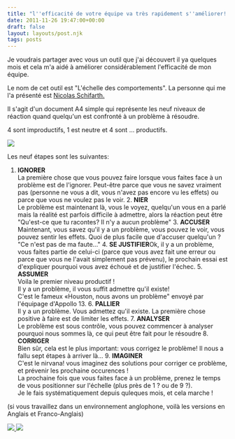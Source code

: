 ```yaml
---
title: "l''efficacité de votre équipe va très rapidement s''améliorer!'"
date: 2011-11-26 19:47:00+00:00
draft: false
layout: layouts/post.njk
tags: posts
---
```


Je voudrais partager avec vous un outil que j'ai découvert il ya quelques mois et cela m'a aidé à améliorer considérablement  l'efficacité de mon équipe.  
  
Le nom de cet outil est "L'échelle des comportements". La personne qui me l'a présenté est [Nicolas Schifarth.](http://www.jbs-coaching.com/nicolaschilfarth.html)  
  
Il s'agit d'un document A4 simple qui représente les neuf niveaux de réaction quand quelqu'un est confronté à un problème à résoudre.  
  
4 sont improductifs, 1 est neutre et 4 sont ... productifs.  
  


[![](http://4.bp.blogspot.com/-AZsLk9tYqUY/TtFBIlvsymI/AAAAAAABztQ/oMA-7wezAWk/s320/behaviour+scale-fr.jpg)
](http://4.bp.blogspot.com/-AZsLk9tYqUY/TtFBIlvsymI/AAAAAAABztQ/oMA-7wezAWk/s1600/behaviour+scale-fr.jpg)

  
  
  
Les neuf étapes sont les suivantes:  
  
  1. **IGNORER**  
La première chose que vous pouvez faire lorsque vous faites face à un problème est de l'ignorer. Peut-être parce que vous ne savez vraiment pas (personne ne vous a dit, vous n'avez pas encore vu les effets) ou parce que vous ne voulez pas le voir.  2. **NIER**  
Le problème est maintenant là, vous le voyez, quelqu'un vous en a parlé mais la réalité est parfois difficile à admettre, alors la réaction peut être "Qu'est-ce que tu racontes? Il n'y a aucun problème"  3. **ACCUSER**  
Maintenant, vous savez qu'il y a un problème, vous pouvez le voir, vous pouvez sentir les effets. Quoi de plus facile que d'accuser quelqu'un ? "Ce n'est pas de ma faute..."  4. **SE JUSTIFIER**Ok, il y a un problème, vous faites partie de celui-ci (parce que vous avez fait une erreur ou parce que vous ne l'avait simplement pas prévenu), le prochain essai est d'expliquer pourquoi vous avez échoué et de justifier l'échec.  5. **ASSUMER**  
Voila  le premier niveau productif !  
Il y a un problème, il vous suffit admettre qu'il existe!  
C'est le fameux «Houston, nous avons un problème" envoyé par l'équipage d'Appollo 13.   6. **PALLIER**  
Il y a un problème. Vous admettez qu'il existe. La première chose positive à faire est de limiter les effets.  7. **ANALYSER**  
Le problème est sous contrôle, vous pouvez commencer à analyser pourquoi nous sommes là, ce qui peut être fait pour le résoudre  8. **CORRIGER**  
Bien sûr, cela est le plus important: vous corrigez le problème! Il nous a fallu sept étapes à arriver là...  9. **IMAGINER**  
C'est le nirvana! vous imaginez des solutions pour  corriger ce problème, et prévenir les prochaine occurences !  
La prochaine fois que vous faites face à un problème, prenez le temps de vous positionner sur l'échelle (plus près de 1 ? ou de 9 ?).  
Je le fais systématiquement depuis quleques mois, et cela marche !  
  
(si vous travaillez dans un environnement anglophone, voilà les versions en Anglais et Franco-Anglais)  


[![](http://2.bp.blogspot.com/-DLRBOEhAaFw/TtFBIiGhuLI/AAAAAAABztI/bt-QfzxaD3E/s200/behaviour+scale-en.jpg)
](http://2.bp.blogspot.com/-DLRBOEhAaFw/TtFBIiGhuLI/AAAAAAABztI/bt-QfzxaD3E/s1600/behaviour+scale-en.jpg)[![](http://4.bp.blogspot.com/-9TUb-QhIt6M/TtFBJf_Af-I/AAAAAAABztU/V0507-nPWTs/s200/behaviour+scale-enfr.jpg)
](http://4.bp.blogspot.com/-9TUb-QhIt6M/TtFBJf_Af-I/AAAAAAABztU/V0507-nPWTs/s1600/behaviour+scale-enfr.jpg)

  
  

